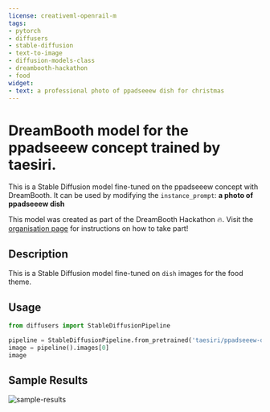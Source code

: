 ```yaml
---
license: creativeml-openrail-m
tags:
- pytorch
- diffusers
- stable-diffusion
- text-to-image
- diffusion-models-class
- dreambooth-hackathon
- food
widget:
- text: a professional photo of ppadseeew dish for christmas
---
```


# DreamBooth model for the ppadseeew concept trained by taesiri.

This is a Stable Diffusion model fine-tuned on the ppadseeew concept with DreamBooth. It can be used by modifying the `instance_prompt`: **a photo of ppadseeew dish**

This model was created as part of the DreamBooth Hackathon 🔥. Visit the [organisation page](https://huggingface.co/dreambooth-hackathon) for instructions on how to take part!

## Description


This is a Stable Diffusion model fine-tuned on `dish` images for the food theme.


## Usage

```python
from diffusers import StableDiffusionPipeline

pipeline = StableDiffusionPipeline.from_pretrained('taesiri/ppadseeew-dish')
image = pipeline().images[0]
image
```

## Sample Results

![sample-results](sample-image.png)
